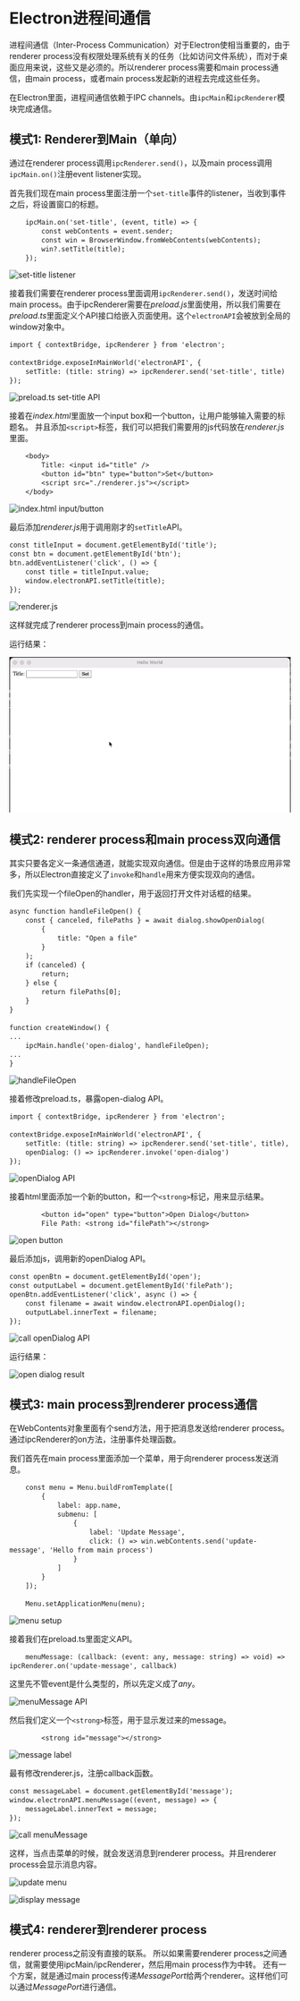 # Electron进程间通信

进程间通信（Inter-Process Communication）对于Electron使相当重要的，由于renderer process没有权限处理系统有关的任务（比如访问文件系统），而对于桌面应用来说，这些又是必须的。所以renderer process需要和main process通信，由main process，或者main process发起新的进程去完成这些任务。

在Electron里面，进程间通信依赖于IPC channels。由`ipcMain`和`ipcRenderer`模块完成通信。

## 模式1: Renderer到Main（单向）

通过在renderer process调用`ipcRenderer.send()`，以及main process调用`ipcMain.on()`注册event listener实现。

首先我们现在main process里面注册一个`set-title`事件的listener，当收到事件之后，将设置窗口的标题。

```
    ipcMain.on('set-title', (event, title) => {
        const webContents = event.sender;
        const win = BrowserWindow.fromWebContents(webContents);
        win?.setTitle(title);
    });
```

![set-title listener](./images/set-title-listener.png)

接着我们需要在renderer process里面调用`ipcRenderer.send()`，发送时间给main process。由于ipcRenderer需要在*preload.js*里面使用，所以我们需要在*preload.ts*里面定义个API接口给嵌入页面使用。这个`electronAPI`会被放到全局的window对象中。

```
import { contextBridge, ipcRenderer } from 'electron';

contextBridge.exposeInMainWorld('electronAPI', {
    setTitle: (title: string) => ipcRenderer.send('set-title', title)
});
```

![preload.ts set-title API](./images/set-title-api.png)

接着在*index.html*里面放一个input box和一个button，让用户能够输入需要的标题名。
并且添加`<script>`标签，我们可以把我们需要用的js代码放在*renderer.js*里面。

```
    <body>
        Title: <input id="title" />
        <button id="btn" type="button">Set</button>
        <script src="./renderer.js"></script>
    </body>
```

![index.html input/button](./images/set-button.png)

最后添加*renderer.js*用于调用刚才的`setTitle`API。

```
const titleInput = document.getElementById('title');
const btn = document.getElementById('btn');
btn.addEventListener('click', () => {
    const title = titleInput.value;
    window.electronAPI.setTitle(title);
});
```

![renderer.js](./images/renderer-js.png)

这样就完成了renderer process到main process的通信。

运行结果：

![Set Title](./images/set-title-output.gif)

## 模式2: renderer process和main process双向通信

其实只要各定义一条通信通道，就能实现双向通信。但是由于这样的场景应用非常多，所以Electron直接定义了`invoke`和`handle`用来方便实现双向的通信。


我们先实现一个fileOpen的handler，用于返回打开文件对话框的结果。

```
async function handleFileOpen() {
    const { canceled, filePaths } = await dialog.showOpenDialog(
        {
            title: "Open a file"
        }
    );
    if (canceled) {
        return;
    } else {
        return filePaths[0];
    }
}

function createWindow() {
...
    ipcMain.handle('open-dialog', handleFileOpen);
...
}
```

![handleFileOpen](./images/handle-file-open.png)

接着修改preload.ts，暴露open-dialog API。

```
import { contextBridge, ipcRenderer } from 'electron';

contextBridge.exposeInMainWorld('electronAPI', {
    setTitle: (title: string) => ipcRenderer.send('set-title', title),
    openDialog: () => ipcRenderer.invoke('open-dialog')
});
```

![openDialog API](./images/open-dialog-api.png)

接着html里面添加一个新的button，和一个`<strong>`标记，用来显示结果。

```
        <button id="open" type="button">Open Dialog</button>
        File Path: <strong id="filePath"></strong>
```

![open button](./images/open-dialog-button.png)

最后添加js，调用新的openDialog API。

```
const openBtn = document.getElementById('open');
const outputLabel = document.getElementById('filePath');
openBtn.addEventListener('click', async () => {
    const filename = await window.electronAPI.openDialog();
    outputLabel.innerText = filename;
});
```

![call openDialog API](./images/call-open-dialog.png)

运行结果：

![open dialog result](./images/open-dialog-output.png)

## 模式3: main process到renderer process通信

在WebContents对象里面有个send方法，用于把消息发送给renderer process。
通过ipcRenderer的on方法，注册事件处理函数。

我们首先在main process里面添加一个菜单，用于向renderer process发送消息。

```
    const menu = Menu.buildFromTemplate([
        {
            label: app.name,
            submenu: [
                {
                    label: 'Update Message',
                    click: () => win.webContents.send('update-message', 'Hello from main process')
                }
            ]
        }
    ]);

    Menu.setApplicationMenu(menu);
```

![menu setup](./images/menu-setup.png)

接着我们在preload.ts里面定义API。

```
    menuMessage: (callback: (event: any, message: string) => void) => ipcRenderer.on('update-message', callback)
```

这里先不管event是什么类型的，所以先定义成了*any*。

![menuMessage API](./images/menu-message-api.png)

然后我们定义一个`<strong>`标签，用于显示发过来的message。

```
        <strong id="message"></strong>
```

![message label](./images/message-label.png)

最有修改renderer.js，注册callback函数。

```
const messageLabel = document.getElementById('message');
window.electronAPI.menuMessage((event, message) => {
    messageLabel.innerText = message;
});
```

![call menuMessage](./images/call-message.png)

这样，当点击菜单的时候，就会发送消息到renderer process。并且renderer process会显示消息内容。

![update menu](./images/update-menu.png)

![display message](./images/display-message.png)

## 模式4: renderer到renderer process

renderer process之前没有直接的联系。
所以如果需要renderer process之间通信，就需要使用ipcMain/ipcRenderer，然后用main process作为中转。
还有一个方案，就是通过main process传递*MessagePort*给两个renderer。这样他们可以通过*MessagePort*进行通信。

